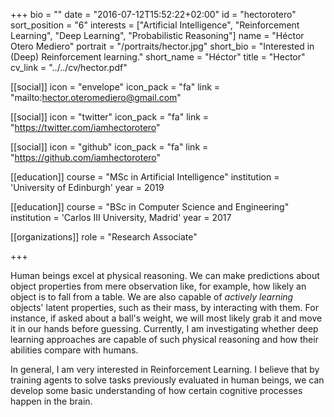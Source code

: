 +++
bio = ""
date = "2016-07-12T15:52:22+02:00"
id = "hectorotero"
sort_position = "6"
interests = ["Artificial Intelligence", "Reinforcement Learning", "Deep Learning", "Probabilistic Reasoning"]
name = "Héctor Otero Mediero"
portrait = "/portraits/hector.jpg"
short_bio = "Interested in (Deep) Reinforcement learning."
short_name = "Héctor"
title = "Hector"
cv_link = "../../cv/hector.pdf"

[[social]]
    icon = "envelope"
    icon_pack = "fa"
    link = "mailto:hector.oteromediero@gmail.com"

[[social]]
    icon = "twitter"
    icon_pack = "fa"
    link = "https://twitter.com/iamhectorotero"

[[social]]
    icon = "github"
    icon_pack = "fa"
    link = "https://github.com/iamhectorotero"

[[education]]
    course = "MSc in Artificial Intelligence"
    institution = 'University of Edinburgh'
    year = 2019

[[education]]
    course = "BSc in Computer Science and Engineering"
    institution = 'Carlos III University, Madrid'
    year = 2017

[[organizations]]
    role = "Research Associate"

+++

Human beings excel at physical reasoning. We can make predictions about object properties from mere observation like, for example, how likely an object is to fall from a table. We are also capable of *actively learning* objects' latent properties, such as their mass, by interacting with them. For instance, if asked about a ball's weight, we will most likely grab it and move it in our hands before guessing. Currently, I am investigating whether deep learning approaches are capable of such physical reasoning and how their abilities compare with humans. 

In general, I am very interested in Reinforcement Learning. I believe that by training agents to solve tasks previously evaluated in human beings, we can develop some basic understanding of how certain cognitive processes happen in the brain.



